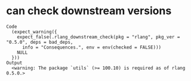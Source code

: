 # can check downstream versions

    Code
      (expect_warning({
        expect_false(.rlang_downstream_check(pkg = "rlang", pkg_ver = "0.5.0", deps = bad_deps,
          info = "Consequences.", env = env(checked = FALSE)))
        NULL
      }))
    Output
      <warning: The package `utils` (>= 100.10) is required as of rlang 0.5.0.>

